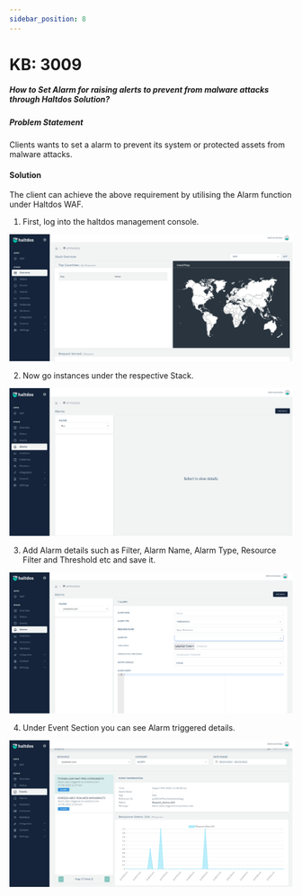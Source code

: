 ```yaml
---
sidebar_position: 8
---
```


# KB: 3009

##### How to Set Alarm for raising alerts to prevent from malware attacks through Haltdos Solution?

##### Problem Statement

Clients wants to set a alarm to prevent its system or protected assets from malware attacks.

#### Solution

The client can achieve the above requirement by utilising the Alarm function under Haltdos WAF.

1. First, log into the haltdos management console.

![alarm](/img/knowledgebase/alarm1.png)

2. Now go instances under the respective Stack.

![alarm](/img/knowledgebase/alarm2.png)

3. Add Alarm details such as Filter, Alarm Name, Alarm Type, Resource Filter and Threshold etc and save it.

![alarm](/img/knowledgebase/alarm3.png)

4. Under Event Section  you can see Alarm triggered details.

![alarm](/img/knowledgebase/alarm4.png)

